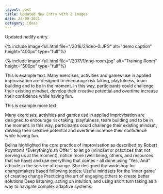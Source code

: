 ```yaml
---
layout: post
title: Updated New Entry with 2 images
date: 24-09-2021
category: ideas
---
```

Updated netlify entry. 
<!--more-->
{% include image-full.html file="/2016/2/ideo-0.JPG" alt="demo caption" height="400px" type="full"%}

{% include image-full.html file="/2017/1/nng-room.jpg" alt="Training Room" height="500px" type="full"%}

This is example text. Many exercises, activities and games use in applied improvisation are designed to encourage risk taking, playfulness, team building and to be in the moment. In this way, participants could challenge their existing mindset, develop their creative potential and overtime increase their confidence while having fun.

<!--more-->

This is example more text.  

Many exercises, activities and games use in applied improvisation are designed to encourage risk taking, playfulness, team building and to be in the moment. In this way, participants could challenge their existing mindset, develop their creative potential and overtime increase their confidence while having fun.

Belina highlighted the core practice of improvisation as described by Robert Poynton’s “Everything’s an Offer”: to let go (mindset or practices that not serving us at the moment), notice more (well being, others, and resources that we have) and use everything that comes - all done using “Yes, And” attitude in the service of change. She designed the workshop for changemakers based following topics: Useful mindsets for the ‘inner game’ of creating change Practicing the art of engaging others to create better solutions Deep listening, acting on intuition, and using short turn taking as a way to navigate complex adaptive systems.